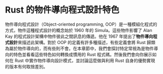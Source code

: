 # Rust 的物件導向程式設計特色

物件導向程式設計（Object-oriented programming, OOP）是一種模組化程式的方式，物件這種程式設計的概念始於 1960 年的 Simula。這些物件影響了 Alan Kay 的程式設計架構中物件彼此之間訊息的傳遞。他在 1967 年提出了**物件導向程式設計**來描述此架構。對於 OOP 的定義有許多種描述，有些定義會將 Rust 歸類為屬於物件導向的，而有些則不會。在本章節中，我們會探討特定常視為是物件導向的特色並看看這些特色如何轉換成慣用的 Rust 程式碼。然後我們會向你展示如何在 Rust 中實作物件導向設計模式，並討論這麼做與利用 Rust 自身的優勢實現的版本有何取捨差別。
